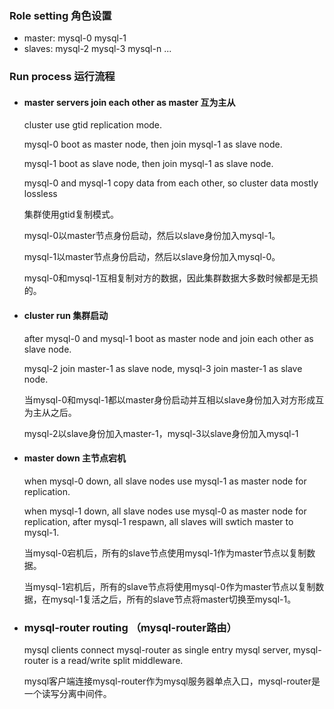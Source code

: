### Role setting 角色设置
* master: mysql-0 mysql-1
* slaves: mysql-2 mysql-3 mysql-n ...

### Run process 运行流程
* #### master servers join each other as master 互为主从
    cluster use gtid replication mode.
    
    mysql-0 boot as master node, then join mysql-1 as slave node. 

    mysql-1 boot as slave node, then join mysql-1 as slave node.

    mysql-0 and mysql-1 copy data from each other, so cluster data mostly lossless

    集群使用gtid复制模式。

    mysql-0以master节点身份启动，然后以slave身份加入mysql-1。

    mysql-1以master节点身份启动，然后以slave身份加入mysql-0。

    mysql-0和mysql-1互相复制对方的数据，因此集群数据大多数时候都是无损的。


* #### cluster run 集群启动
    after mysql-0 and mysql-1 boot as master node and join each other as slave node.

    mysql-2 join master-1 as slave node, mysql-3 join master-1 as slave node.

    当mysql-0和mysql-1都以master身份启动并互相以slave身份加入对方形成互为主从之后。

    mysql-2以slave身份加入master-1，mysql-3以slave身份加入mysql-1

* #### master down 主节点宕机
    when mysql-0 down, all slave nodes use mysql-1 as master node for replication.

    when mysql-1 down, all slave nodes use mysql-0 as master node for replication, after mysql-1 respawn, all slaves will swtich master to mysql-1.

    当mysql-0宕机后，所有的slave节点使用mysql-1作为master节点以复制数据。

    当mysql-1宕机后，所有的slave节点将使用mysql-0作为master节点以复制数据，在mysql-1复活之后，所有的slave节点将master切换至mysql-1。

* ### mysql-router routing （mysql-router路由）
    mysql clients connect mysql-router as single entry mysql server, mysql-router is a read/write split middleware.

    mysql客户端连接mysql-router作为mysql服务器单点入口，mysql-router是一个读写分离中间件。